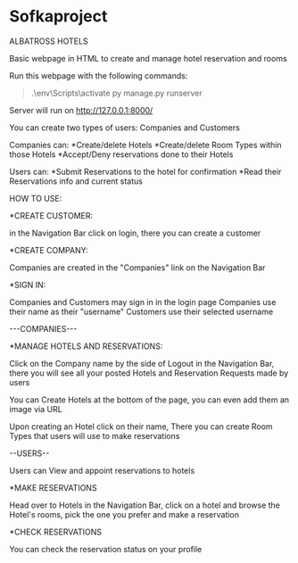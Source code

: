 # Sofkaproject
ALBATROSS HOTELS

Basic webpage in HTML to create and manage hotel reservation and rooms

Run this webpage with the following commands:

>.\env\Scripts\activate
>py manage.py runserver

Server will run on http://127.0.0.1:8000/

You can create two types of users: Companies and Customers

Companies can:
*Create/delete Hotels
*Create/delete Room Types within those Hotels
*Accept/Deny reservations done to their Hotels

Users can:
*Submit Reservations to the hotel for confirmation
*Read their Reservations info and current status

HOW TO USE:

*CREATE CUSTOMER:

in the Navigation Bar click on login, there you can create a customer

*CREATE COMPANY:

Companies are created in the "Companies" link on the Navigation Bar

*SIGN IN:

Companies and Customers may sign in in the login page
Companies use their name as their "username"
Customers use their selected username

---COMPANIES---

*MANAGE HOTELS AND RESERVATIONS:

Click on the Company name by the side of Logout in the Navigation Bar, there you will see all your posted Hotels and Reservation Requests made by users

You can Create Hotels at the bottom of the page, you can even add them an image via URL

Upon creating an Hotel click on their name, There you can create Room Types that users will use to
make reservations

--USERS--

Users can View and appoint reservations to hotels

*MAKE RESERVATIONS

Head over to Hotels in the Navigation Bar, click on a hotel and browse the Hotel's rooms, pick the one you prefer and make a reservation

*CHECK RESERVATIONS

You can check the reservation status on your profile

